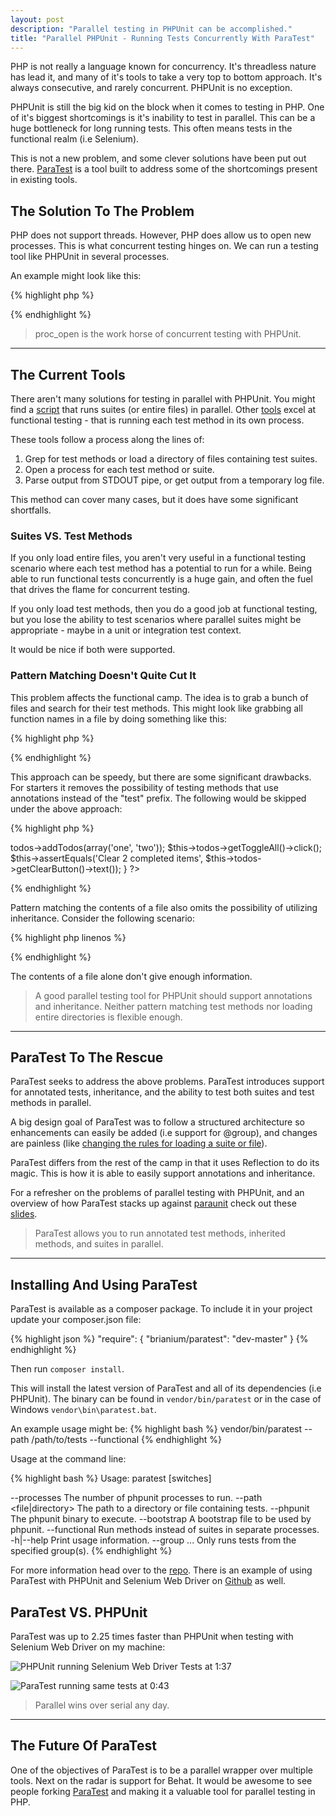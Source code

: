 ```yaml
---
layout: post
description: "Parallel testing in PHPUnit can be accomplished."
title: "Parallel PHPUnit - Running Tests Concurrently With ParaTest"
---
```


PHP is not really a language known for concurrency. It's threadless nature has lead it, and many of it's
tools to take a very top to bottom approach. It's always consecutive, and rarely concurrent. PHPUnit is no exception.

PHPUnit is still the big kid on the block when it comes to testing in PHP. One of it's biggest shortcomings is it's inability to 
test in parallel. This can be a huge bottleneck for long running tests. This often means tests in the functional
realm (i.e Selenium).

This is not a new problem, and some clever solutions have been put out there. <a href="https://github.com/brianium/paratest" target="__blank">ParaTest</a> is a tool built to address some of the shortcomings present in existing tools.

The Solution To The Problem
---------------------------
PHP does not support threads. However, PHP does allow us to open new processes.
This is what concurrent testing hinges on. We can run a testing tool like PHPUnit in several
processes. 

An example might look like this:

{% highlight php %}
<?php
/**
 * $runningTests - currently open processes
 * $loadedTests - an array of test paths
 */
while(sizeof($runningTests) || sizeof($loadedTests)) {
    while(sizeof($loadedTests) && sizeof($runningTests) < $maxProcs)
        $runningTests[] = proc_open("phpunit " . array_shift($loadedTests), $descriptorspec, $pipes);
    //remove any processes that have finished ....
}
?>
{% endhighlight %}

> proc_open is the work horse of concurrent testing with PHPUnit.

* * *

The Current Tools
-----------------
There aren't many solutions for testing in parallel with PHPUnit. You might find a <a href="https://github.com/testingbot/phpunit-parallel/blob/master/parallel.php" target="__blank">script</a> that runs suites (or entire files) in parallel. Other <a href="https://github.com/jlipps/paraunit" target="__blank">tools</a> excel at functional testing - that is running each test method in its own process.

These tools follow a process along the lines of:

1. Grep for test methods or load a directory of files containing test suites.
2. Open a process for each test method or suite.
3. Parse output from STDOUT pipe, or get output from a temporary log file.

This method can cover many cases, but it does have some significant shortfalls.

### Suites VS. Test Methods ###
If you only load entire files, you aren't very useful in a functional testing scenario 
where each test method has a potential to run for a while. Being able to run functional tests concurrently
is a huge gain, and often the fuel that drives the flame for concurrent testing.

If you only load test methods, then you
do a good job at functional testing, but you lose the ability to test scenarios where parallel suites
might be appropriate - maybe in a unit or integration test context.

It would be nice if both were supported.

### Pattern Matching Doesn't Quite Cut It ###
This problem affects the functional camp. The idea is to grab a bunch of files and search for their test methods.
This might look like grabbing all function names in a file by doing something like this:

{% highlight php %}
<?php
preg_match_all("/function (test[^\(]+)\(/", $file_str, $matches, PREG_PATTERN_ORDER);
?>
{% endhighlight %}

This approach can be speedy, but there are some significant drawbacks. For starters it removes the possibility
of testing methods that use annotations instead of the "test" prefix. The following would be skipped under the above
approach:

{% highlight php %}
<?php
/**
 * @test
 */
public function twoTodosCheckedShowsCorrectClearButtonText()
{
    $this->todos->addTodos(array('one', 'two'));
    $this->todos->getToggleAll()->click();
    $this->assertEquals('Clear 2 completed items', $this->todos->getClearButton()->text());
}
?>
{% endhighlight %}

Pattern matching the contents of a file also omits the possibility of utilizing inheritance. Consider the following scenario:

{% highlight php linenos %}
<?php
abstract class TodoTest extends PHPUnit_Extensions_Selenium2TestCase
{
    protected $browser = null;

    public function setUp()
    {
        //configure browser
    }

    public function testTypingIntoFieldAndHittingEnterAddsTodo()
    {
        //...
    }
}

class ChromeTodoTest extends TodoTest
{
    protected $browser = 'chrome';

    //experimental Chrome tests ...
}

class FirefoxTodoTest extends TodoTest
{
    protected $browser = 'firefox';

    //experimental Firefox tests ...
}
?>
{% endhighlight %}

The contents of a file alone don't give enough information.

> A good parallel testing tool for PHPUnit should support annotations and inheritance. Neither pattern matching test methods
> nor loading entire directories is flexible enough.

* * *

ParaTest To The Rescue
----------------------
ParaTest seeks to address the above problems. ParaTest introduces support for annotated tests, inheritance, and the
ability to test both suites and test methods in parallel. 

A big design goal of ParaTest was to follow a structured architecture so enhancements can easily be added (i.e support for @group), and changes are painless (like <a href="https://github.com/brianium/paratest/pull/6" target="__blank">changing the rules for loading a suite or file</a>).

ParaTest differs from the rest of the camp in that it uses Reflection to do its magic. This is how it is able to easily support annotations and inheritance.

For a refresher on the problems of parallel testing with PHPUnit, and an overview of how ParaTest stacks up against <a href="https://github.com/jlipps/paraunit" target="__blank">paraunit</a> check out these <a href="http://brianscaturro.com/presentations/paratest/" target="__blank">slides</a>.

> ParaTest allows you to run annotated test methods, inherited methods, and suites in parallel.

* * *

Installing And Using ParaTest
-----------------------------
ParaTest is available as a composer package. To include it in your project update your composer.json file:

{% highlight json %}
"require": {
    "brianium/paratest": "dev-master"
}
{% endhighlight %}

Then run `composer install`.

This will install the latest version of ParaTest and all of its dependencies (i.e PHPUnit). The binary can be found in `vendor/bin/paratest` or in the case of Windows `vendor\bin\paratest.bat`.

An example usage might be:
{% highlight bash %}
vendor/bin/paratest --path /path/to/tests --functional
{% endhighlight %}

Usage at the command line:

{% highlight bash %}
Usage: paratest [switches]

  --processes <number>     The number of phpunit processes to run.
  --path <file|directory>  The path to a directory or file containing tests.
  --phpunit <path>         The phpunit binary to execute.
  --bootstrap <file>       A bootstrap file to be used by phpunit.
  --functional             Run methods instead of suites in separate processes.
  -h|--help                Print usage information.
  --group ...              Only runs tests from the specified group(s).
{% endhighlight %}

For more information head over to the <a href="https://github.com/brianium/paratest" target="__blank">repo</a>. There is an example of using ParaTest with PHPUnit and Selenium Web Driver on <a href="https://github.com/brianium/paratest-selenium" target="__blank">Github</a> as well.

ParaTest VS. PHPUnit
--------------------
ParaTest was up to 2.25 times faster than PHPUnit when testing with Selenium Web Driver on my machine:

![PHPUnit running Selenium Web Driver Tests at 1:37](https://raw.github.com/brianium/paratest-selenium/master/phpunit-results.jpg)

![ParaTest running same tests at 0:43](https://raw.github.com/brianium/paratest-selenium/master/paratest-results.jpg)

> Parallel wins over serial any day.

* * *

The Future Of ParaTest
----------------------
One of the objectives of ParaTest is to be a parallel wrapper over multiple tools. Next on the radar is support for Behat. It would be awesome to see people forking <a href="https://github.com/brianium/paratest" target="__blank">ParaTest</a> and making it a valuable tool for parallel testing in PHP.